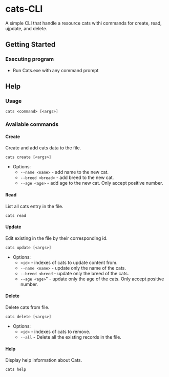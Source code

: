# cats-CLI

A simple CLI that handle a resource cats withi commands for create, read, ujpdate, and delete.

## Getting Started

### Executing program

* Run Cats.exe with any command prompt

## Help

### Usage
```
cats <command> [<args>]
```
### Available commands
#### Create
Create and add cats data to the file.
```
cats create [<args>]
```
* Options:
   * `--name <name>` - add name to the new cat.
   * `--breed <bread>` - add breed to the new cat.
   * `--age <age>` - add age to the new cat. Only accept positive number.
#### Read
List all cats entry in the file.
```
cats read
```
#### Update
Edit existing in the file by their corresponding id.
```
cats update [<args>]
```
* Options:
  * `<id>` - indexes of cats to update content from.
  * `--name <name>` - update only the name of the cats.
  * `--breed <breed` - update only the breed of the cats.
  * `--age <age>`" - update only the age of the cats. Only accept positive number.
#### Delete
Delete cats from file.
```
cats delete [<args>]
```
* Options:
  * `<id>` - indexes of cats to remove.
  * `--all` - Delete all the existing records in the file.
#### Help
Display help information about Cats.
```
cats help
```
